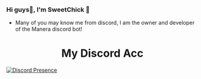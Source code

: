 ### Hi guys👋, I'm SweetChick 🐣

- Many of you may know me from discord, I am the owner and developer of the Manera discord bot!

<h1 align="center"> My Discord Acc </h1>

[![Discord Presence](https://lanyard.cnrad.dev/api/966692929840242748)](https://discord.com/users/966692929840242748)

